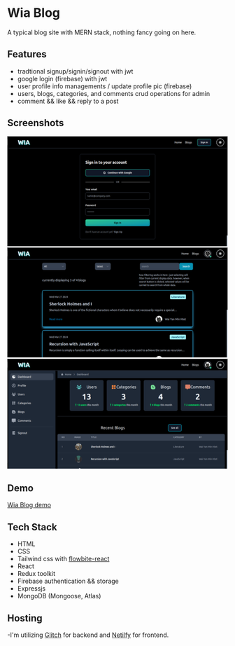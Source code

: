 # Wia Blog

A typical blog site with MERN stack, nothing fancy going on here. 

## Features
- tradtional signup/signin/signout with jwt
- google login (firebase) with jwt 
- user profile info managements / update profile pic (firebase) 
- users, blogs, categories, and comments crud operations for admin
- comment && like && reply to a post


## Screenshots

![Demo 1](frontend/src/assets/screenshot-1.png)
![Demo 2](frontend/src/assets/screenshot-2.png)
![Demo 3](frontend/src/assets/screenshot-3.png)

## Demo
[Wia Blog demo](https://wia-blog.netlify.app/)

## Tech Stack
- HTML
- CSS
- Tailwind css with [flowbite-react](https://www.flowbite-react.com/)
- React
- Redux toolkit
- Firebase authentication && storage
- Expressjs
- MongoDB (Mongoose, Atlas)

## Hosting
-I'm utilizing [Glitch](https://glitch.com/) for backend and [Netilfy](https://www.netlify.com/)  for frontend.